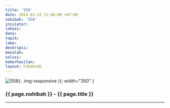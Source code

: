 ```yaml
---
title: '558'
date: 2014-01-23 11:08:00 +07:00
nohibah: '558'
inisiator:
lokasi:
dana:
topik:
lama:
deskripsi:
masalah:
solusi:
keberhasilan:
layout: hibahcmb
---
```


![558](/static/img/hibahcmb/558.png){: .img-responsive }{: width="350" }

### {{ page.nohibah }} - {{ page.title }}

---
